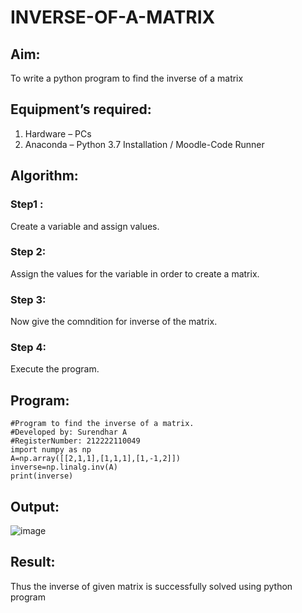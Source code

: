 # INVERSE-OF-A-MATRIX
## Aim:
To write a python program to find the inverse of a matrix
## Equipment’s required:
1. 	Hardware – PCs
2. 	Anaconda – Python 3.7 Installation / Moodle-Code Runner
## Algorithm:
### Step1 : 
Create a variable and assign values.
### Step 2: 
Assign the values for the variable in order to create a matrix.
### Step 3: 
Now give the comndition for inverse of the matrix.
### Step 4: 
Execute the program.
## Program:
```
#Program to find the inverse of a matrix.
#Developed by: Surendhar A
#RegisterNumber: 212222110049
import numpy as np
A=np.array([[2,1,1],[1,1,1],[1,-1,2]])
inverse=np.linalg.inv(A)
print(inverse)
```
## Output:
![image](https://user-images.githubusercontent.com/118352907/226252634-ce3797f5-ada7-46e0-ad78-040417222254.png)

## Result:
Thus the inverse of given matrix is successfully solved using python program
